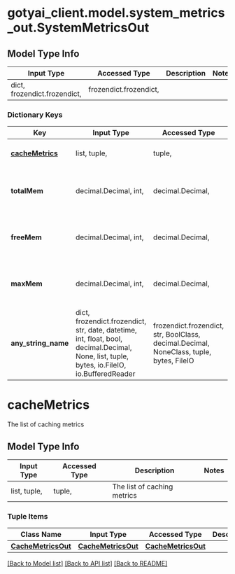 # gotyai_client.model.system_metrics_out.SystemMetricsOut

## Model Type Info
Input Type | Accessed Type | Description | Notes
------------ | ------------- | ------------- | -------------
dict, frozendict.frozendict,  | frozendict.frozendict,  |  | 

### Dictionary Keys
Key | Input Type | Accessed Type | Description | Notes
------------ | ------------- | ------------- | ------------- | -------------
**[cacheMetrics](#cacheMetrics)** | list, tuple,  | tuple,  | The list of caching metrics | [optional] 
**totalMem** | decimal.Decimal, int,  | decimal.Decimal,  | The total memory | [optional] value must be a 64 bit integer
**freeMem** | decimal.Decimal, int,  | decimal.Decimal,  | The total free memory | [optional] value must be a 64 bit integer
**maxMem** | decimal.Decimal, int,  | decimal.Decimal,  | The max memory | [optional] value must be a 64 bit integer
**any_string_name** | dict, frozendict.frozendict, str, date, datetime, int, float, bool, decimal.Decimal, None, list, tuple, bytes, io.FileIO, io.BufferedReader | frozendict.frozendict, str, BoolClass, decimal.Decimal, NoneClass, tuple, bytes, FileIO | any string name can be used but the value must be the correct type | [optional]

# cacheMetrics

The list of caching metrics

## Model Type Info
Input Type | Accessed Type | Description | Notes
------------ | ------------- | ------------- | -------------
list, tuple,  | tuple,  | The list of caching metrics | 

### Tuple Items
Class Name | Input Type | Accessed Type | Description | Notes
------------- | ------------- | ------------- | ------------- | -------------
[**CacheMetricsOut**](CacheMetricsOut.md) | [**CacheMetricsOut**](CacheMetricsOut.md) | [**CacheMetricsOut**](CacheMetricsOut.md) |  | 

[[Back to Model list]](../../README.md#documentation-for-models) [[Back to API list]](../../README.md#documentation-for-api-endpoints) [[Back to README]](../../README.md)

